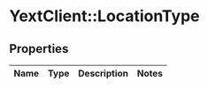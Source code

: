 # YextClient::LocationType

## Properties
Name | Type | Description | Notes
------------ | ------------- | ------------- | -------------


